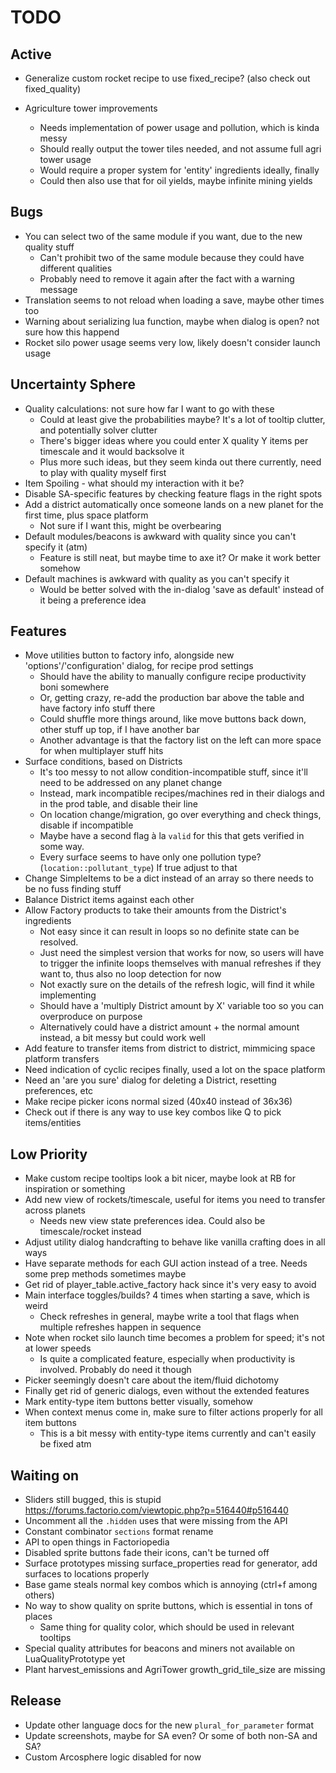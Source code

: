 # TODO

## Active

- Generalize custom rocket recipe to use fixed_recipe? (also check out fixed_quality)

- Agriculture tower improvements
  - Needs implementation of power usage and pollution, which is kinda messy
  - Should really output the tower tiles needed, and not assume full agri tower usage
  - Would require a proper system for 'entity' ingredients ideally, finally
  - Could then also use that for oil yields, maybe infinite mining yields

## Bugs

- You can select two of the same module if you want, due to the new quality stuff
  - Can't prohibit two of the same module because they could have different qualities
  - Probably need to remove it again after the fact with a warning message
- Translation seems to not reload when loading a save, maybe other times too
- Warning about serializing lua function, maybe when dialog is open? not sure how this happend
- Rocket silo power usage seems very low, likely doesn't consider launch usage

## Uncertainty Sphere

- Quality calculations: not sure how far I want to go with these
  - Could at least give the probabilities maybe? It's a lot of tooltip clutter, and potentially solver clutter
  - There's bigger ideas where you could enter X quality Y items per timescale and it would backsolve it
  - Plus more such ideas, but they seem kinda out there currently, need to play with quality myself first
- Item Spoiling - what should my interaction with it be?
- Disable SA-specific features by checking feature flags in the right spots
- Add a district automatically once someone lands on a new planet for the first time, plus space platform
  - Not sure if I want this, might be overbearing
- Default modules/beacons is awkward with quality since you can't specify it (atm)
  - Feature is still neat, but maybe time to axe it? Or make it work better somehow
- Default machines is awkward with quality as you can't specify it
  - Would be better solved with the in-dialog 'save as default' instead of it being a preference idea

## Features

- Move utilities button to factory info, alongside new 'options'/'configuration' dialog, for recipe prod settings
  - Should have the ability to manually configure recipe productivity boni somewhere
  - Or, getting crazy, re-add the production bar above the table and have factory info stuff there
  - Could shuffle more things around, like move buttons back down, other stuff up top, if I have another bar
  - Another advantage is that the factory list on the left can more space for when multiplayer stuff hits
- Surface conditions, based on Districts
  - It's too messy to not allow condition-incompatible stuff, since it'll need to be addressed on any planet change
  - Instead, mark incompatible recipes/machines red in their dialogs and in the prod table, and disable their line
  - On location change/migration, go over everything and check things, disable if incompatible
  - Maybe have a second flag à la `valid` for this that gets verified in some way.
  - Every surface seems to have only one pollution type? (`location::pollutant_type`) If true adjust to that
- Change SimpleItems to be a dict instead of an array so there needs to be no fuss finding stuff
- Balance District items against each other
- Allow Factory products to take their amounts from the District's ingredients
  - Not easy since it can result in loops so no definite state can be resolved.
  - Just need the simplest version that works for now, so users will have to trigger the infinite loops
    themselves with manual refreshes if they want to, thus also no loop detection for now
  - Not exactly sure on the details of the refresh logic, will find it while implementing
  - Should have a 'multiply District amount by X' variable too so you can overproduce on purpose
  - Alternatively could have a district amount + the normal amount instead, a bit messy but could work well
- Add feature to transfer items from district to district, mimmicing space platform transfers
- Need indication of cyclic recipes finally, used a lot on the space platform
- Need an 'are you sure' dialog for deleting a District, resetting preferences, etc
- Make recipe picker icons normal sized (40x40 instead of 36x36)
- Check out if there is any way to use key combos like Q to pick items/entities

## Low Priority

- Make custom recipe tooltips look a bit nicer, maybe look at RB for inspiration or something
- Add new view of rockets/timescale, useful for items you need to transfer across planets
  - Needs new view state preferences idea. Could also be timescale/rocket instead
- Adjust utility dialog handcrafting to behave like vanilla crafting does in all ways
- Have separate methods for each GUI action instead of a tree. Needs some prep methods sometimes maybe
- Get rid of player_table.active_factory hack since it's very easy to avoid
- Main interface toggles/builds? 4 times when starting a save, which is weird
  - Check refreshes in general, maybe write a tool that flags when multiple refreshes happen in sequence
- Note when rocket silo launch time becomes a problem for speed; it's not at lower speeds
  - Is quite a complicated feature, especially when productivity is involved. Probably do need it though
- Picker seemingly doesn't care about the item/fluid dichotomy
- Finally get rid of generic dialogs, even without the extended features
- Mark entity-type item buttons better visually, somehow
- When context menus come in, make sure to filter actions properly for all item buttons
  - This is a bit messy with entity-type items currently and can't easily be fixed atm

## Waiting on

- Sliders still bugged, this is stupid https://forums.factorio.com/viewtopic.php?p=516440#p516440
- Uncomment all the `.hidden` uses that were missing from the API
- Constant combinator `sections` format rename
- API to open things in Factoriopedia
- Disabled sprite buttons fade their icons, can't be turned off
- Surface prototypes missing surface_properties read for generator, add surfaces to locations properly
- Base game steals normal key combos which is annoying (ctrl+f among others)
- No way to show quality on sprite buttons, which is essential in tons of places
  - Same thing for quality color, which should be used in relevant tooltips
- Special quality attributes for beacons and miners not available on LuaQualityPrototype yet
- Plant harvest_emissions and AgriTower growth_grid_tile_size are missing

## Release

- Update other language docs for the new `plural_for_parameter` format
- Update screenshots, maybe for SA even? Or some of both non-SA and SA?
- Custom Arcosphere logic disabled for now
